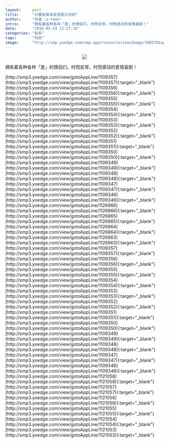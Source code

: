 ```yaml
---
layout:     post
title:      "只要有爱纵有差距又何妨"
author:     "作者：u-temo"
intro:      "拥有着各种各样「差」的情侣们，时而反常，时而感动的爱情喜剧！"
date:       "2018-02-14 12:17:18"
categories: "纵有"
tags:       "何妨"
image:      "http://smp.yoedge.com/smp-app/resource/viewImage/1003781appline.png"
---
```

<div style="text-align: center">
<p><img src="http://smp.yoedge.com/smp-app/resource/viewImage/1003781appline.png"/></p>
</div>
<p class="post-meta">
<span>拥有着各种各样「差」的情侣们，时而反常，时而感动的爱情喜剧！</span>
</p>
[http://smp3.yoedge.com/view/gotoAppLine/1109357](http://smp3.yoedge.com/view/gotoAppLine/1109357){:target="_blank"}
[http://smp3.yoedge.com/view/gotoAppLine/1109356](http://smp3.yoedge.com/view/gotoAppLine/1109356){:target="_blank"}
[http://smp3.yoedge.com/view/gotoAppLine/1109355](http://smp3.yoedge.com/view/gotoAppLine/1109355){:target="_blank"}
[http://smp3.yoedge.com/view/gotoAppLine/1109354](http://smp3.yoedge.com/view/gotoAppLine/1109354){:target="_blank"}
[http://smp3.yoedge.com/view/gotoAppLine/1109353](http://smp3.yoedge.com/view/gotoAppLine/1109353){:target="_blank"}
[http://smp3.yoedge.com/view/gotoAppLine/1109352](http://smp3.yoedge.com/view/gotoAppLine/1109352){:target="_blank"}
[http://smp3.yoedge.com/view/gotoAppLine/1109351](http://smp3.yoedge.com/view/gotoAppLine/1109351){:target="_blank"}
[http://smp3.yoedge.com/view/gotoAppLine/1109350](http://smp3.yoedge.com/view/gotoAppLine/1109350){:target="_blank"}
[http://smp3.yoedge.com/view/gotoAppLine/1109349](http://smp3.yoedge.com/view/gotoAppLine/1109349){:target="_blank"}
[http://smp3.yoedge.com/view/gotoAppLine/1109348](http://smp3.yoedge.com/view/gotoAppLine/1109348){:target="_blank"}
[http://smp3.yoedge.com/view/gotoAppLine/1109347](http://smp3.yoedge.com/view/gotoAppLine/1109347){:target="_blank"}
[http://smp3.yoedge.com/view/gotoAppLine/1109346](http://smp3.yoedge.com/view/gotoAppLine/1109346){:target="_blank"}
[http://smp3.yoedge.com/view/gotoAppLine/1126866](http://smp3.yoedge.com/view/gotoAppLine/1126866){:target="_blank"}
[http://smp3.yoedge.com/view/gotoAppLine/1126865](http://smp3.yoedge.com/view/gotoAppLine/1126865){:target="_blank"}
[http://smp3.yoedge.com/view/gotoAppLine/1126864](http://smp3.yoedge.com/view/gotoAppLine/1126864){:target="_blank"}
[http://smp3.yoedge.com/view/gotoAppLine/1126863](http://smp3.yoedge.com/view/gotoAppLine/1126863){:target="_blank"}
[http://smp3.yoedge.com/view/gotoAppLine/1109357](http://smp3.yoedge.com/view/gotoAppLine/1109357){:target="_blank"}
[http://smp3.yoedge.com/view/gotoAppLine/1109356](http://smp3.yoedge.com/view/gotoAppLine/1109356){:target="_blank"}
[http://smp3.yoedge.com/view/gotoAppLine/1109355](http://smp3.yoedge.com/view/gotoAppLine/1109355){:target="_blank"}
[http://smp3.yoedge.com/view/gotoAppLine/1109354](http://smp3.yoedge.com/view/gotoAppLine/1109354){:target="_blank"}
[http://smp3.yoedge.com/view/gotoAppLine/1109353](http://smp3.yoedge.com/view/gotoAppLine/1109353){:target="_blank"}
[http://smp3.yoedge.com/view/gotoAppLine/1109352](http://smp3.yoedge.com/view/gotoAppLine/1109352){:target="_blank"}
[http://smp3.yoedge.com/view/gotoAppLine/1109351](http://smp3.yoedge.com/view/gotoAppLine/1109351){:target="_blank"}
[http://smp3.yoedge.com/view/gotoAppLine/1109350](http://smp3.yoedge.com/view/gotoAppLine/1109350){:target="_blank"}
[http://smp3.yoedge.com/view/gotoAppLine/1109349](http://smp3.yoedge.com/view/gotoAppLine/1109349){:target="_blank"}
[http://smp3.yoedge.com/view/gotoAppLine/1109348](http://smp3.yoedge.com/view/gotoAppLine/1109348){:target="_blank"}
[http://smp3.yoedge.com/view/gotoAppLine/1109347](http://smp3.yoedge.com/view/gotoAppLine/1109347){:target="_blank"}
[http://smp3.yoedge.com/view/gotoAppLine/1109346](http://smp3.yoedge.com/view/gotoAppLine/1109346){:target="_blank"}
[http://smp3.yoedge.com/view/gotoAppLine/1121058](http://smp3.yoedge.com/view/gotoAppLine/1121058){:target="_blank"}
[http://smp3.yoedge.com/view/gotoAppLine/1121057](http://smp3.yoedge.com/view/gotoAppLine/1121057){:target="_blank"}
[http://smp3.yoedge.com/view/gotoAppLine/1121056](http://smp3.yoedge.com/view/gotoAppLine/1121056){:target="_blank"}
[http://smp3.yoedge.com/view/gotoAppLine/1121055](http://smp3.yoedge.com/view/gotoAppLine/1121055){:target="_blank"}
[http://smp3.yoedge.com/view/gotoAppLine/1121054](http://smp3.yoedge.com/view/gotoAppLine/1121054){:target="_blank"}
[http://smp3.yoedge.com/view/gotoAppLine/1121053](http://smp3.yoedge.com/view/gotoAppLine/1121053){:target="_blank"}


